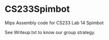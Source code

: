 # CS233Spimbot
Mips Assembly code for CS233 Lab 14 Spimbot

See Writeup.txt to know our group strategy.
